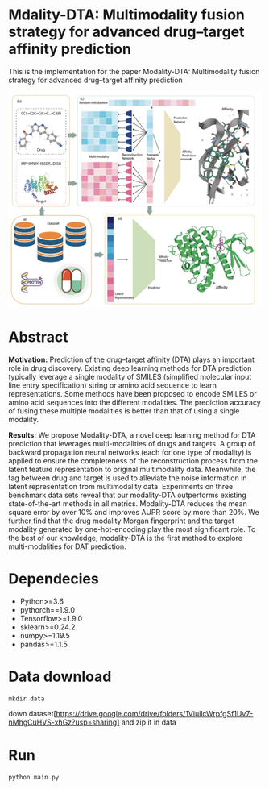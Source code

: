 # Mdality-DTA: Multimodality fusion strategy for advanced drug–target affinity prediction

This is the implementation for the paper Modality-DTA: Multimodality fusion strategy for advanced drug–target affinity prediction

![Image](https://github.com/xzenglab/MultimodalityDTA/blob/main/image/overview.jpg)

# Abstract

**Motivation:** Prediction of the drug–target affinity (DTA) plays an important role in drug discovery. Existing
deep learning methods for DTA prediction typically leverage a single modality of SMILES (simplified
molecular input line entry specification) string or amino acid sequence to learn representations.
Some methods have been proposed to encode SMILES or amino acid sequences into the different
modalities. The prediction accuracy of fusing these multiple modalities is better than that of using a
single modality.

**Results:** We propose Modality-DTA, a novel deep learning method for DTA prediction that leverages multi-modalities of drugs and targets. A group of backward propagation neural networks (each for one
type of modality) is applied to ensure the completeness of the reconstruction process from the latent
feature representation to original multimodality data. Meanwhile, the tag between drug and target is
used to alleviate the noise information in latent representation from multimodality data. Experiments on
three benchmark data sets reveal that our modality-DTA outperforms existing state-of-the-art methods
in all metrics. Modality-DTA reduces the mean square error by over 10% and improves AUPR score by
more than 20%. We further find that the drug modality Morgan fingerprint and the target modality generated by one-hot-encoding play the most significant role. To the best of our knowledge, modality-DTA
is the first method to explore multi-modalities for DAT prediction.

# Dependecies

* Python>=3.6
* pythorch==1.9.0
* Tensorflow>=1.9.0
* sklearn>=0.24.2
* numpy>=1.19.5
* pandas>=1.1.5
# Data download

```
mkdir data
```
down dataset[https://drive.google.com/drive/folders/1ViullcWrpfgSf1Uv7-nMhgCuHVS-xhGz?usp=sharing] and zip it in data

# Run

```
python main.py
```
